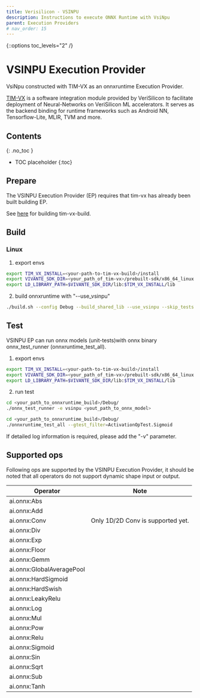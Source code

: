 ```yaml
---
title: Verisilicon - VSINPU
description: Instructions to execute ONNX Runtime with VsiNpu
parent: Execution Providers
# nav_order: 15
---
```

{::options toc_levels="2" /}

# VSINPU Execution Provider
VsiNpu constructed with TIM-VX as an onnxruntime Execution Provider.

[TIM-VX](https://github.com/VeriSilicon/TIM-VX) is a software integration module provided by VeriSilicon to facilitate deployment of Neural-Networks on VeriSilicon ML accelerators. It serves as the backend binding for runtime frameworks such as Android NN, Tensorflow-Lite, MLIR, TVM and more.

## Contents
{: .no_toc }

* TOC placeholder
{:toc}

## Prepare

The VSINPU Execution Provider (EP) requires that tim-vx has already been built building EP.

See [here](https://github.com/VeriSilicon/TIM-VX?tab=readme-ov-file#build-and-run) for building tim-vx-build.

## Build
### Linux

1. export envs
```bash
export TIM_VX_INSTALL=<your-path-to-tim-vx-build>/install
export VIVANTE_SDK_DIR=<your_path_of_tim-vx>/prebuilt-sdk/x86_64_linux
export LD_LIBRARY_PATH=$VIVANTE_SDK_DIR/lib:$TIM_VX_INSTALL/lib
```

2. build onnxruntime with "--use_vsinpu"

```bash
./build.sh --config Debug --build_shared_lib --use_vsinpu --skip_tests
```

## Test
VSINPU EP can run onnx models (unit-tests)with onnx binary onnx_test_runner (onnxruntime_test_all).
1. export envs
```bash
export TIM_VX_INSTALL=<your-path-to-tim-vx-build>/install
export VIVANTE_SDK_DIR=<your_path_of_tim-vx>/prebuilt-sdk/x86_64_linux
export LD_LIBRARY_PATH=$VIVANTE_SDK_DIR/lib:$TIM_VX_INSTALL/lib
```
2. run test
```bash
cd <your_path_to_onnxruntime_build>/Debug/
./onnx_test_runner -e vsinpu <yout_path_to_onnx_model>

cd <your_path_to_onnxruntime_build>/Debug/
./onnxruntime_test_all --gtest_filter=ActivationOpTest.Sigmoid
```
If detailed log information is required, please add the "-v" parameter.

## Supported ops
Following ops are supported by the VSINPU Execution Provider, it should be noted that all operators do not support dynamic shape input or output.

|Operator|Note|
|--------|------|
|ai.onnx:Abs||
|ai.onnx:Add||
|ai.onnx:Conv|Only 1D/2D Conv is supported yet.|
|ai.onnx:Div||
|ai.onnx:Exp||
|ai.onnx:Floor||
|ai.onnx:Gemm||
|ai.onnx:GlobalAveragePool||
|ai.onnx:HardSigmoid||
|ai.onnx:HardSwish||
|ai.onnx:LeakyRelu||
|ai.onnx:Log||
|ai.onnx:Mul||
|ai.onnx:Pow||
|ai.onnx:Relu||
|ai.onnx:Sigmoid||
|ai.onnx:Sin||
|ai.onnx:Sqrt||
|ai.onnx:Sub||
|ai.onnx:Tanh||
